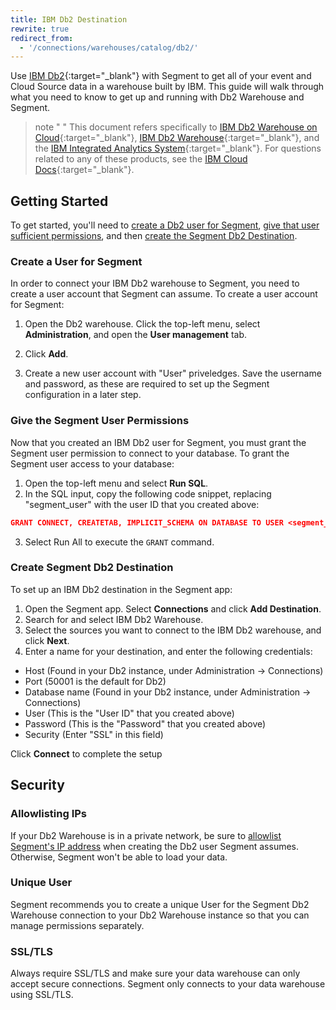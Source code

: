 ```yaml
---
title: IBM Db2 Destination
rewrite: true
redirect_from:
  - '/connections/warehouses/catalog/db2/'
---
```


Use [IBM Db2](https://www.ibm.com/analytics/us/en/db2/){:target="_blank"} with Segment to get
all of your event and Cloud Source data in a warehouse built by IBM. This
guide will walk through what you need to know to get up and running with Db2
Warehouse and Segment.

> note " "
> This document refers specifically to [IBM Db2 Warehouse on Cloud](https://www.ibm.com/cloud/db2-warehouse-on-cloud){:target="_blank"}, [IBM Db2 Warehouse](https://www.ibm.com/analytics/db2){:target="_blank"}, and the [IBM Integrated Analytics System](https://www.ibm.com/products/integrated-analytics-system){:target="_blank"}. For questions related to any of these products, see the [IBM Cloud Docs](https://cloud.ibm.com/docs){:target="_blank"}.

## Getting Started

To get started, you'll need to [create a Db2 user for Segment](#create-a-user-for-segment), [give that user sufficient permissions](#give-the-segment-user-permissions), and then [create the Segment Db2 Destination](#create-segment-db2-destination).

### Create a User for Segment

In order to connect your IBM Db2 warehouse to Segment, you need to create a user account that Segment can assume. To create a user account for Segment:

1. Open the Db2 warehouse. Click the top-left menu, select **Administration**, and open the **User management** tab.

2. Click **Add**.

3. Create a new user account with "User" priveledges. Save the username and password, as these are required to set up the Segment configuration in a later step.

### Give the Segment User Permissions

Now that you created an IBM Db2 user for Segment, you must grant the Segment user permission to connect to your database. To grant the Segment user access to your database: 
1. Open the top-left menu and select **Run SQL**. 
2. In the SQL input, copy the following code snippet, replacing "segment_user" with the user ID that you created above:
  ```json
  GRANT CONNECT, CREATETAB, IMPLICIT_SCHEMA ON DATABASE TO USER <segment_user>
  ```
3. Select Run All to execute the `GRANT` command.

### Create Segment Db2 Destination

To set up an IBM Db2 destination in the Segment app:

1. Open the Segment app. Select **Connections** and click **Add Destination**. 
2. Search for and select IBM Db2 Warehouse.
3. Select the sources you want to connect to the IBM Db2 warehouse, and click **Next**.
4. Enter a name for your destination, and enter the following credentials:
  - Host (Found in your Db2 instance, under Administration → Connections)
  - Port (50001 is the default for Db2)
  - Database name (Found in your Db2 instance, under Administration → Connections)
  - User (This is the "User ID" that you created above)
  - Password (This is the "Password" that you created above)
  - Security (Enter "SSL" in this field)


Click **Connect** to complete the setup 

## Security

### Allowlisting IPs

If your Db2 Warehouse is in a private network, be sure to [allowlist Segment's IP address](/docs/connections/storage/warehouses/faq/#which-ips-should-i-allowlist) when creating the Db2 user Segment assumes. Otherwise, Segment won't be able to load your data.

### Unique User

Segment recommends you to create a unique User for the Segment Db2 Warehouse connection to your Db2 Warehouse instance so that you can manage permissions separately.

### SSL/TLS
Always require SSL/TLS and make sure your data warehouse can only accept secure connections. Segment only connects to your data warehouse using SSL/TLS.
